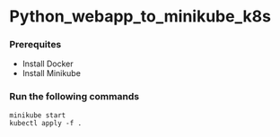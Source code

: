 # Python_webapp_to_minikube_k8s

### Prerequites
- Install Docker
- Install Minikube

### Run the following commands
```
minikube start                                  
kubectl apply -f .

```
